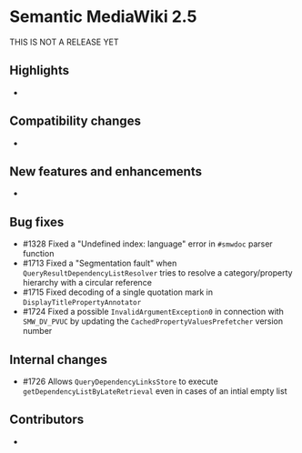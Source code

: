 # Semantic MediaWiki 2.5

THIS IS NOT A RELEASE YET

## Highlights

*

## Compatibility changes

*

## New features and enhancements

*

## Bug fixes

* #1328 Fixed a "Undefined index: language" error in `#smwdoc` parser function
* #1713 Fixed a "Segmentation fault" when `QueryResultDependencyListResolver` tries to resolve a category/property hierarchy with a circular reference
* #1715 Fixed decoding of a single quotation mark in `DisplayTitlePropertyAnnotator`
* #1724 Fixed a possible `InvalidArgumentException0` in connection with `SMW_DV_PVUC` by updating the `CachedPropertyValuesPrefetcher` version number

## Internal changes

* #1726 Allows `QueryDependencyLinksStore` to execute `getDependencyListByLateRetrieval` even in cases of an intial empty list

## Contributors

*
